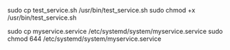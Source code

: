 sudo cp test_service.sh /usr/bin/test_service.sh
sudo chmod +x /usr/bin/test_service.sh

sudo cp myservice.service /etc/systemd/system/myservice.service
sudo chmod 644 /etc/systemd/system/myservice.service

